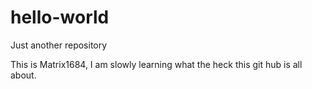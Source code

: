 # hello-world
Just another repository

This is Matrix1684, I am slowly learning what the heck this git hub is all about.
